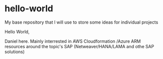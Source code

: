 # hello-world
My base repository that I will use to store some ideas for individual projects

Hello World,

Daniel here. Mainly interrested in AWS Cloudformation /Azure ARM resources around the topic's SAP (Netweaver/HANA/LAMA and othe SAP solutions)
